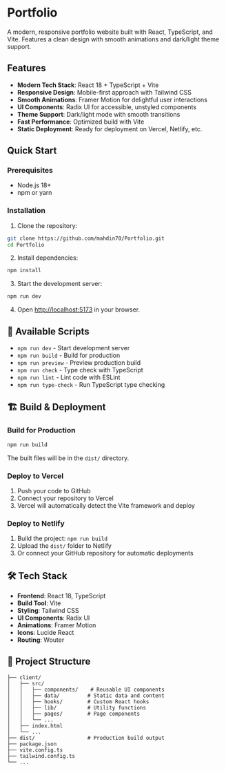 # Portfolio
A modern, responsive portfolio website built with React, TypeScript, and Vite. Features a clean design with smooth animations and dark/light theme support.

## Features

- **Modern Tech Stack**: React 18 + TypeScript + Vite
- **Responsive Design**: Mobile-first approach with Tailwind CSS
- **Smooth Animations**: Framer Motion for delightful user interactions
- **UI Components**: Radix UI for accessible, unstyled components
- **Theme Support**: Dark/light mode with smooth transitions
- **Fast Performance**: Optimized build with Vite
- **Static Deployment**: Ready for deployment on Vercel, Netlify, etc.

## Quick Start

### Prerequisites

- Node.js 18+ 
- npm or yarn

### Installation

1. Clone the repository:
```bash
git clone https://github.com/mahdin70/Portfolio.git
cd Portfolio
```

2. Install dependencies:
```bash
npm install
```

3. Start the development server:
```bash
npm run dev
```

4. Open [http://localhost:5173](http://localhost:5173) in your browser.

## 📝 Available Scripts

- `npm run dev` - Start development server
- `npm run build` - Build for production
- `npm run preview` - Preview production build
- `npm run check` - Type check with TypeScript
- `npm run lint` - Lint code with ESLint
- `npm run type-check` - Run TypeScript type checking

## 🏗️ Build & Deployment

### Build for Production

```bash
npm run build
```

The built files will be in the `dist/` directory.

### Deploy to Vercel

1. Push your code to GitHub
2. Connect your repository to Vercel
3. Vercel will automatically detect the Vite framework and deploy

### Deploy to Netlify

1. Build the project: `npm run build`
2. Upload the `dist/` folder to Netlify
3. Or connect your GitHub repository for automatic deployments

## 🛠️ Tech Stack

- **Frontend**: React 18, TypeScript
- **Build Tool**: Vite
- **Styling**: Tailwind CSS
- **UI Components**: Radix UI
- **Animations**: Framer Motion
- **Icons**: Lucide React
- **Routing**: Wouter

## 📁 Project Structure

```
├── client/
│   ├── src/
│   │   ├── components/    # Reusable UI components
│   │   ├── data/         # Static data and content
│   │   ├── hooks/        # Custom React hooks
│   │   ├── lib/          # Utility functions
│   │   ├── pages/        # Page components
│   │   └── ...
│   ├── index.html
│   └── ...
├── dist/                 # Production build output
├── package.json
├── vite.config.ts
├── tailwind.config.ts
└── ...
```
